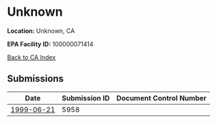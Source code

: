 # Unknown

**Location:** Unknown, CA

**EPA Facility ID:** 100000071414

[Back to CA Index](../../index.md)

## Submissions

| Date | Submission ID | Document Control Number |
|------|--------------|-------------------------|
| [1999-06-21](submissions/5958.md) | 5958 |  |
